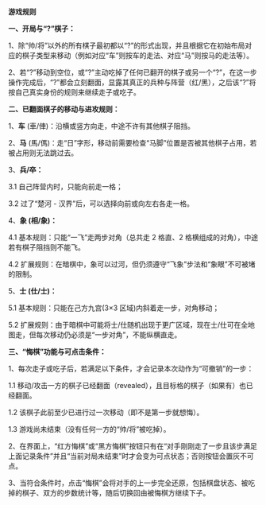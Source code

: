 **游戏规则**

**一、开局与“?”棋子：**

1、除“帅/将”以外的所有棋子最初都以“?”的形式出现，并且根据它在初始布局对应的棋子类型来移动（例如对应“车”则按车的走法、对应“马”则按马的走法等）。

2、若“?”移动到空位，或“?”主动吃掉了任何已翻开的棋子或另一个“?”，在这一步操作完成后，“?”都会立刻翻面，显露其真正的兵种与阵营（红/黑），之后该“?”将按自己真实身份的规则来继续走子或吃子。

**二、已翻面棋子的移动与进攻规则：**

1、**车** (車/俥)：沿横或竖方向走，中途不许有其他棋子阻挡。

2、**马** (馬/傌)：走“日”字形，移动前需要检查“马脚”位置是否被其他棋子占用，若被占用则无法跳过去。

3、**兵/卒：**

3.1 自己阵营内时，只能向前走一格；

3.2 过了“楚河 - 汉界”后，可以选择向前或向左右各走一格。

4、**象 (相/象)：**

4.1 基本规则：只能“一飞”走两步对角（总共走 2 格直、2 格横组成的对角），中途若有棋子阻挡则不能飞。

4.2 扩展规则：在暗棋中，象可以过河，但仍须遵守“飞象”步法和“象眼”不可被堵的限制。

5、**士 (仕/士)：**

5.1 基本规则：只能在己方九宫(3×3 区域)内斜着走一步，对角移动；

5.2 扩展规则：由于暗棋中可能将士/仕随机出现于更广区域，现在士/仕可在全地图走，但每次移动仍必须是“一步对角”，不能纵横直走。

**三、“悔棋”功能与可点击条件：**

1、每次走子或吃子后，若满足以下条件，才会记录本次动作为“可撤销”的一步：

1.1 移动/攻击一方的棋子已经翻面（revealed），且目标格的棋子（如果有）也已经翻面。

1.2 该棋子此前至少已进行过一次移动（即不是第一步就想悔）。

1.3 游戏尚未结束（没有任何一方的“帅/将”被吃掉）。

2、在界面上，“红方悔棋”或“黑方悔棋”按钮只有在“对手刚刚走了一步且该步满足上面记录条件”并且“当前对局未结束”时才会变为可点状态；否则按钮会置灰不可点。

3、当符合条件时，点击“悔棋”会将对手的上一步完全还原，包括棋盘状态、被吃掉的棋子、双方的步数统计等，随后切换回由被悔棋方继续下子。